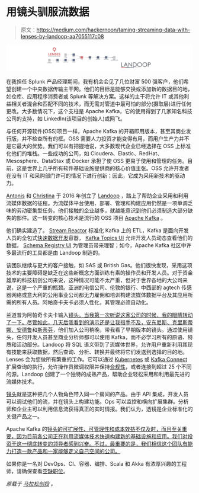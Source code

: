 # 用镜头驯服流数据

> 原文：<https://medium.com/hackernoon/taming-streaming-data-with-lenses-by-landoop-aa7055117c08>

![](img/51e131711afa9b229b2d998dd0e13693.png)

在我担任 Splunk 产品经理期间，我有机会会见了几位财富 500 强客户，他们希望创建一个中央数据传输主干网。他们的目标是能够交换或添加新的数据目的地，如仓库、应用程序消费者或 Splunk 等解决方案。这样的主干将允许 IT 或其他利益相关者混合和匹配不同的技术，而无需对管道中最可怕的部分(摄取层)进行任何更改。大多数情况下，这个支柱是 Apache Kafka，它的使用得到了几家知名科技公司的支持，如 LinkedIn(该项目的创始人)或网飞。

与任何开源软件(OSS)项目一样，Apache Kafka 的开箱即用版本，甚至其商业发行版，并不检查所有的框。OSS 需要人力投资才能变得有用，而用户生产力并不是它最大的优势。我们可以有把握地说，大多数现代企业已经选择在 OSS 上标准化他们的堆栈。一些成功的公司，如 Cloudera、Elastic、RedHat、Mesosphere、DataStax 或 Docker 承担了使 OSS 更易于使用和管理的任务。目前，这是世界上几乎所有软件基础设施提供商的核心价值主张。OSS 允许开发者在没有 IT 和采购部门许可的情况下进行创新；因此，它成为采用新技术的驱动力。

[Antonis](https://uk.linkedin.com/in/antwnis) 和 [Christina](https://uk.linkedin.com/in/chdask) 于 2016 年创立了 [Landoop](http://www.landoop.com/) ，踏上了帮助企业采用和利用流媒体数据的征程。为流媒体平台使用、部署、管理和构建应用仍然是一项单调乏味的劳动密集型任务。他们接触的企业越多，就越能意识到他们必须制造大部分缺失的部件。这一转变的核心技术是流行的 OSS 项目 [Apache Kafka](https://kafka.apache.org/) 。

他们确实建造了。 [Stream Reactor](https://github.com/Landoop/stream-reactor) 标准化 Kafka 上的 ETL，Kafka 是面向开发人员的全包式[快速数据开发](https://hub.docker.com/r/landoop/fast-data-dev/)容器， [Kafka Topics UI](https://hub.docker.com/r/landoop/kafka-topics-ui/) 允许开发人员动态查看他们的数据， [Schema Registry UI](https://hub.docker.com/r/landoop/schema-registry-ui/) 为管理员带来理智；如今，Apache Kafka 社区中许多最流行的工具都是由 Landoop 制造的。

该团队继续与更大的客户接触，如 SAS 或 British Gas。他们很快发现，采用这项技术的主要障碍是缺乏在这些新概念方面训练有素的操作员和开发人员。对于资金雄厚的科技初创公司来说，这种情况可能不太严重，但对于世界各地的大公司来说，这是一个严重的瓶颈。亚洲的电信公司、伦敦的银行、中西部的 agtech 传感器网络或意大利的公用事业公司都无力雇佣和培训构建流媒体数据平台及其应用所需的所有人员。阿帕奇卡夫卡必须人性化，其管理必须自动化。

兰道普为阿帕奇卡夫卡输入[镜头。当我第一次听说这家公司的时候，我的眼睛转动了一下。尽管如此，几天后我看到的演示还是让我措手不及，安东尼斯、克里斯蒂娜、](http://www.landoop.com/kafka-lenses/)[安德鲁](https://www.linkedin.com/in/datamountaineer/)和[斯蒂芬](https://uk.linkedin.com/in/stepi)，他们加入公司稍晚，带我看了早期版本的镜头。通过使用镜头，任何开发人员甚至商业分析师都可以使用 Kafka，而不必学习所有的原语、特质和活动部分。Landoop 将 SQL 语义带到了流媒体世界，允许用户重新利用其现有技能来获取数据，然后查询、分析、转换并最终将它们发送到选择的目的地。Lenses 会为您做所有繁重的工作。它可以通过 [Kubernetes](https://kubernetes.io/) 或 [Kafka Connect](https://www.confluent.io/product/connectors/) 扩展查询的执行，允许操作员微调权限并保持[合规性](http://www.landoop.com/blog/2017/12/apache-kafka-gdpr-compliance/)，或者连接到超过 25 个不同的源。Landoop 创建了一个独特的成熟产品，帮助企业轻松采用和利用最先进的流媒体技术。

[镜头](http://www.landoop.com/kafka-lenses/)就是这种把几个人物角色带入同一个房间的产品。由于 API 集成，开发人员可以调试他们的流，并在镜头上构建功能。Ops 可以监控和横向扩展集群。分析师和企业主可以利用信息流获得真正的实时情报。我们认为，透镜是企业标准化的关键产品之一。

Apache Kafka 的[镜头的可扩展性、可管理性和成本效益不仅及时，而且至关重要，因为目前各公司正在利用流媒体技术快速构建新的基础设施和应用。我们对投资于这一彻底转变的领导者感到兴奋。不过，最重要的是，我们相信这个团队有能力打造一款产品和一家能够定义自己空间的公司。](http://www.landoop.com/kafka-lenses/)

如果你是一名对 DevOps、CI、容器、编排、Scala 和 Akka 有浓厚兴趣的工程师，请确保查看[空缺职位](https://landoop.workable.com/)。

*原载于* [*马拉松创投*](https://marathon.vc/taming-streaming-data-with-lenses-by-landoop/) *。*